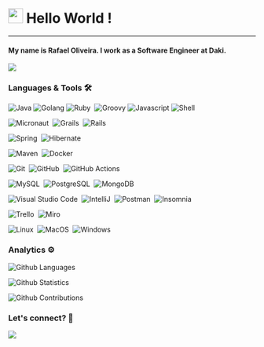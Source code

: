 <h1><img src="https://emojis.slackmojis.com/emojis/images/1531849430/4246/blob-sunglasses.gif?1531849430" width="30"/>
Hello World ! </h1> <hr>

#### My name is <b>Rafael Oliveira</b>. I work as a Software Engineer at <b>Daki</b>.

![](http://estruyf-github.azurewebsites.net/api/VisitorHit?user=oliveira-a-rafael&repo=oliveira-a-rafael&countColorcountColor)

### Languages & Tools 🛠  

![Java](https://img.shields.io/badge/-Java-05122A?style=flat&logo=Java&logoColor=red&color=FFFCAE)&nbsp;![Golang](https://img.shields.io/badge/-Golang-05122A?style=flat&logo=go&color=FFFCAE)&nbsp;![Ruby](https://img.shields.io/badge/-Ruby-05122A?style=flat&logo=ruby&logoColor=red&color=FFFCAE)&nbsp;  ![Groovy](https://img.shields.io/badge/-Groovy-05122A?style=flat&logo=groovy&color=FFFCAE)&nbsp;![Javascript](https://img.shields.io/badge/-Javascript-05122A?style=flat&logo=javascript&color=FFFCAE)&nbsp;![Shell](https://img.shields.io/badge/Shell-05122A?style=flat&logo=gnu-bash&color=FFFCAE)&nbsp;

![Micronaut](https://img.shields.io/badge/-Micronaut-05122A?style=flat&logo=micronaut)&nbsp;
![Grails](https://img.shields.io/badge/-Grails-05122A?style=flat&logo=grails
)&nbsp;
![Rails](https://img.shields.io/badge/-Rails-05122A?style=flat&logo=rubyonrails)&nbsp;

![Spring](https://img.shields.io/badge/-Spring-05122A?style=flat&logo=spring
)&nbsp;
![Hibernate](https://img.shields.io/badge/-Hibernate-05122A?style=flat&logo=hibernate
)&nbsp;

![Maven](https://img.shields.io/badge/-Maven-05122A?style=flat&logo=apache-maven
)&nbsp;
![Docker](https://img.shields.io/badge/-Docker-05122A?style=flat&logo=docker&logoColor=whitte)&nbsp;

![Git](https://img.shields.io/badge/-Git-05122A?style=flat&logo=git)&nbsp;
![GitHub](https://img.shields.io/badge/-GitHub-05122A?style=flat&logo=github)&nbsp;
![GitHub Actions](https://img.shields.io/badge/GitHub%20Actions%20-05122A?style=flat&logo=github-actions
)&nbsp;

![MySQL](https://img.shields.io/badge/-MySQL-05122A?style=flat&logo=mysql
)&nbsp;
![PostgreSQL](https://img.shields.io/badge/-PostgreSQL-05122A?style=flat&logo=postgresql)&nbsp;
![MongoDB](https://img.shields.io/badge/-MongoDB-05122A?style=flat&logo=mongodb)&nbsp;

![Visual Studio Code](https://img.shields.io/badge/-Visual%20Studio%20Code-05122A?style=flat&logo=visual-studio-code&logoColor=007ACC)&nbsp;
![IntelliJ](https://img.shields.io/badge/-IntelliJ-05122A?style=flat&logo=jetbrains)&nbsp;
![Postman](https://img.shields.io/badge/-Postman-05122A?style=flat&logo=postman)&nbsp;
![Insomnia](https://img.shields.io/badge/-Insomnia-05122A?style=flat&logo=insomnia)&nbsp;

![Trello](https://img.shields.io/badge/-Trello-05122A?style=flat&logo=trello
)&nbsp;
![Miro](https://img.shields.io/badge/-Miro-05122A?style=flat&logo=miro
)&nbsp;

![Linux](https://img.shields.io/badge/-Linux-05122A?style=flat&logo=linux
)&nbsp;
![MacOS](https://img.shields.io/badge/-MacOS-05122A?style=flat&logo=apple
)&nbsp;
![Windows](https://img.shields.io/badge/-Windows-05122A?style=flat&logo=windows
)&nbsp;


### Analytics ⚙️

![Github Languages](https://github-readme-stats.vercel.app/api/top-langs/?username=oliveira-a-rafael&layout=default&count_private=true&langs_count=10)

![Github Statistics](https://github-readme-stats.vercel.app/api/?username=oliveira-a-rafael&count_private=true&show_icons=true)

![Github Contributions](https://github-readme-streak-stats.herokuapp.com/?user=oliveira-a-rafael&hide_border=true&count_private=true)

<!-- 
<p align="left">
  <img height="180em" src="https://github-readme-streak-stats.herokuapp.com/?user=oliveira-a-rafael" />
</p>  
  
<p align="left">
<a href="https://github.com/oliveira-a-rafael">
  <img height="240em" src="https://github-readme-stats.vercel.app/api/?username=oliveira-a-rafael&count_private=true&show_icons=true"/>
  <img height="240em" src="https://github-readme-stats.vercel.app/api/top-langs/?username=oliveira-a-rafael&layout=default&langs_count=8&hide=HCL&count_private=true"/>
</a>
</p> -->


### Let's connect? 🤝

<p align="left"><a href="https://www.linkedin.com/in/rafaoliveira85/"><img
src="https://img.shields.io/badge/-LinkedIn-0077B5?style=flat&logo=Linkedin&logoColor=white"/></a>
</p>